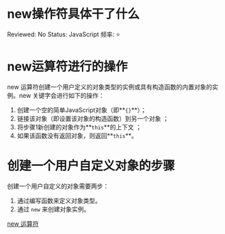 # new操作符具体干了什么

Reviewed: No
Status: JavaScript
频率: ⭐

# new运算符进行的操作

new 运算符创建一个用户定义的对象类型的实例或具有构造函数的内置对象的实例。new 关键字会进行如下的操作：

1. 创建一个空的简单JavaScript对象（即**`{}`**）；
2. 链接该对象（即设置该对象的构造函数）到另一个对象 ；
3. 将步骤1新创建的对象作为**`this`**的上下文 ；
4. 如果该函数没有返回对象，则返回**`this`**。

# 创建一个用户自定义对象的步骤

创建一个用户自定义的对象需要两步：

1. 通过编写函数来定义对象类型。
2. 通过 `new` 来创建对象实例。

[new 运算符](https://developer.mozilla.org/zh-CN/docs/Web/JavaScript/Reference/Operators/new)